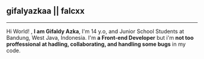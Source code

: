 ## gifalyazkaa || falcxx
----------
Hi World! , **I am Gifaldy Azka**, I'm 14 y.o, and Junior School Students at Bandung, West Java, Indonesia.
I'm **a Front-end Developer** but i'm **not too proffessional at hadling, collaborating, and handling some bugs** in my code.
